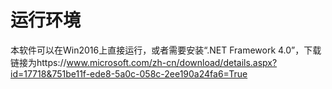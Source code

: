 # 运行环境
本软件可以在Win2016上直接运行，或者需要安装“.NET Framework 4.0”，下载链接为https://www.microsoft.com/zh-cn/download/details.aspx?id=17718&751be11f-ede8-5a0c-058c-2ee190a24fa6=True
